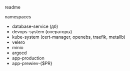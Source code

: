 readme

namespaces
- database-service (дб)
- devops-system (операторы)
- kube-system (cert-manager, openebs, traefik, metallb)
- velero
- minio
- argocd
- app-production
- app-prewiev-{$PR}